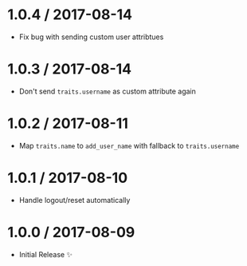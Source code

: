 1.0.4 / 2017-08-14
==================

  * Fix bug with sending custom user attribtues

1.0.3 / 2017-08-14
==================

  * Don't send `traits.username` as custom attribute again

1.0.2 / 2017-08-11
==================

  * Map `traits.name` to `add_user_name` with fallback to `traits.username`

1.0.1 / 2017-08-10
==================

  * Handle logout/reset automatically

1.0.0 / 2017-08-09
==================

  * Initial Release :sparkles:
